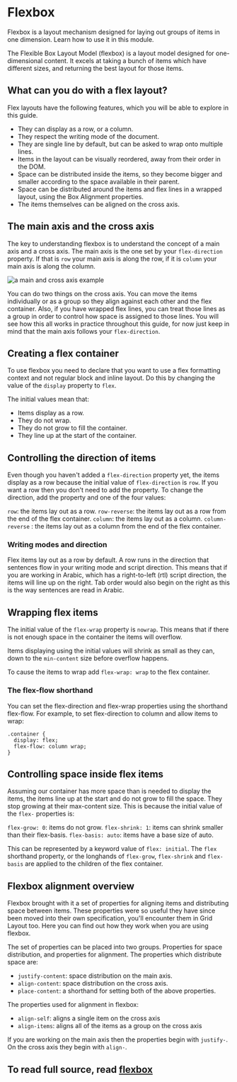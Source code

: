 # Flexbox

Flexbox is a layout mechanism designed for laying out groups of items in one dimension. Learn how to use it in this module.

The Flexible Box Layout Model (flexbox) is a layout model designed for one-dimensional content. It excels at taking a bunch of items which have different sizes, and returning the best layout for those items.

## What can you do with a flex layout?

Flex layouts have the following features, which you will be able to explore in this guide.

- They can display as a row, or a column.
- They respect the writing mode of the document.
- They are single line by default, but can be asked to wrap onto multiple lines.
- Items in the layout can be visually reordered, away from their order in the DOM.
- Space can be distributed inside the items, so they become bigger and smaller according to the space available in their parent.
- Space can be distributed around the items and flex lines in a wrapped layout, using the Box Alignment properties.
- The items themselves can be aligned on the cross axis.

## The main axis and the cross axis 

The key to understanding flexbox is to understand the concept of a main axis and a cross axis. The main axis is the one set by your `flex-direction` property. If that is `row` your main axis is along the row, if it is `column` your main axis is along the column.

![a main and cross axis example](https://web-dev.imgix.net/image/VbAJIREinuYvovrBzzvEyZOpw5w1/5wCsZcBmK5L33LS7nOmP.svg)

You can do two things on the cross axis. You can move the items individually or as a group so they align against each other and the flex container. Also, if you have wrapped flex lines, you can treat those lines as a group in order to control how space is assigned to those lines. You will see how this all works in practice throughout this guide, for now just keep in mind that the main axis follows your `flex-direction`.

## Creating a flex container 

To use flexbox you need to declare that you want to use a flex formatting context and not regular block and inline layout. Do this by changing the value of the `display` property to `flex`.

The initial values mean that:

- Items display as a row.
- They do not wrap.
- They do not grow to fill the container.
- They line up at the start of the container.

## Controlling the direction of items 

Even though you haven't added a `flex-direction` property yet, the items display as a row because the initial value of `flex-direction` is `row`. If you want a row then you don't need to add the property. To change the direction, add the property and one of the four values:

`row`: the items lay out as a row.
`row-reverse`: the items lay out as a row from the end of the flex container.
`column`: the items lay out as a column.
`column-reverse` : the items lay out as a column from the end of the flex container.

### Writing modes and direction

Flex items lay out as a row by default. A row runs in the direction that sentences flow in your writing mode and script direction. This means that if you are working in Arabic, which has a right-to-left (rtl) script direction, the items will line up on the right. Tab order would also begin on the right as this is the way sentences are read in Arabic.

## Wrapping flex items 

The initial value of the `flex-wrap` property is `nowrap`. This means that if there is not enough space in the container the items will overflow.

Items displaying using the initial values will shrink as small as they can, down to the `min-content` size before overflow happens.

To cause the items to wrap add `flex-wrap: wrap` to the flex container.

### The flex-flow shorthand 

You can set the flex-direction and flex-wrap properties using the shorthand flex-flow. For example, to set flex-direction to column and allow items to wrap:

    .container {
      display: flex;
      flex-flow: column wrap;
    }

## Controlling space inside flex items

Assuming our container has more space than is needed to display the items, the items line up at the start and do not grow to fill the space. They stop growing at their max-content size. This is because the initial value of the `flex-` properties is:

`flex-grow: 0`: items do not grow.
`flex-shrink: 1`: items can shrink smaller than their flex-basis.
`flex-basis: auto`: items have a base size of auto.

This can be represented by a keyword value of `flex: initial`. The `flex` shorthand property, or the longhands of `flex-grow`, `flex-shrink` and `flex-basis` are applied to the children of the flex container.

## Flexbox alignment overview

Flexbox brought with it a set of properties for aligning items and distributing space between items. These properties were so useful they have since been moved into their own specification, you'll encounter them in Grid Layout too. Here you can find out how they work when you are using flexbox.

The set of properties can be placed into two groups. Properties for space distribution, and properties for alignment. The properties which distribute space are:

- `justify-content`: space distribution on the main axis.
- `align-content`: space distribution on the cross axis.
- `place-content`: a shorthand for setting both of the above properties.

The properties used for alignment in flexbox:

- `align-self`: aligns a single item on the cross axis
- `align-items`: aligns all of the items as a group on the cross axis

If you are working on the main axis then the properties begin with `justify-`. On the cross axis they begin with `align-`.

## To read full source, read [flexbox][1]

[1]: <https://web.dev/learn/css/flexbox/>